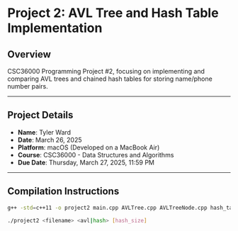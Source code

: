 # Project 2: AVL Tree and Hash Table Implementation

## Overview
CSC36000 Programming Project #2, focusing on implementing and comparing AVL trees and chained hash tables for storing name/phone number pairs.

---

## Project Details

- **Name**: Tyler Ward  
- **Date**: March 26, 2025  
- **Platform**: macOS (Developed on a MacBook Air)  
- **Course**: CSC36000 - Data Structures and Algorithms  
- **Due Date**: Thursday, March 27, 2025, 11:59 PM  

---

## Compilation Instructions

```bash
g++ -std=c++11 -o project2 main.cpp AVLTree.cpp AVLTreeNode.cpp hash_table.cpp

./project2 <filename> <avl|hash> [hash_size]